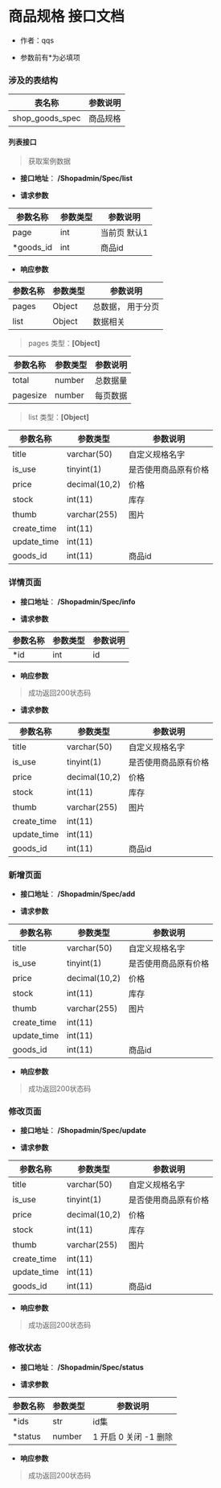# 商品规格 接口文档

+ 作者：qqs

+ 参数前有*为必填项

### 涉及的表结构

|  表名称  |  参数说明 |
| --------- |  ------- |
| shop_goods_spec| 商品规格|


#### 列表接口

> 获取案例数据

+ __接口地址__： __/Shopadmin/Spec/list__

+ __请求参数__

|  参数名称  | 参数类型 | 参数说明 |
| --------- | -------- | ------- |
| page | int | 当前页 默认1 |
| *goods_id | int | 商品id |


+ __响应参数__

|  参数名称  | 参数类型 | 参数说明 |
| --------- | -------- | ------- |
| pages | Object | 总数据， 用于分页 |
| list | Object | 数据相关 |

>  pages 类型：__[Object]__

|  参数名称  | 参数类型 | 参数说明 |
| --------- | -------- | ------- |
| total | number | 总数据量  |
| pagesize | number |  每页数据 |

>  list 类型：__[Object]__

|  参数名称  | 参数类型 | 参数说明 |
| --------- | -------- | ------- |
| title | varchar(50) | 自定义规格名字 |
| is_use | tinyint(1) | 是否使用商品原有价格 |
| price | decimal(10,2) | 价格 |
| stock | int(11) | 库存 |
| thumb | varchar(255) | 图片 |
| create_time | int(11) |  |
| update_time | int(11) |  |
| goods_id | int(11) | 商品id |



### 详情页面

+ __接口地址__： __/Shopadmin/Spec/info__

+ __请求参数__

|  参数名称  | 参数类型 | 参数说明 |
| --------- | -------- | ------- |
| *id | int | id |


+ __响应参数__

> 成功返回200状态码

+ __请求参数__

|  参数名称  | 参数类型 | 参数说明 |
| --------- | -------- | ------- |
| title | varchar(50) | 自定义规格名字 |
| is_use | tinyint(1) | 是否使用商品原有价格 |
| price | decimal(10,2) | 价格 |
| stock | int(11) | 库存 |
| thumb | varchar(255) | 图片 |
| create_time | int(11) |  |
| update_time | int(11) |  |
| goods_id | int(11) | 商品id |



### 新增页面

+ __接口地址__： __/Shopadmin/Spec/add__

+ __请求参数__

|  参数名称  | 参数类型 | 参数说明 |
| --------- | -------- | ------- |
| title | varchar(50) | 自定义规格名字 |
| is_use | tinyint(1) | 是否使用商品原有价格 |
| price | decimal(10,2) | 价格 |
| stock | int(11) | 库存 |
| thumb | varchar(255) | 图片 |
| create_time | int(11) |  |
| update_time | int(11) |  |
| goods_id | int(11) | 商品id |


+ __响应参数__

> 成功返回200状态码



### 修改页面

+ __接口地址__： __/Shopadmin/Spec/update__

+ __请求参数__

|  参数名称  | 参数类型 | 参数说明 |
| --------- | -------- | ------- |
| title | varchar(50) | 自定义规格名字 |
| is_use | tinyint(1) | 是否使用商品原有价格 |
| price | decimal(10,2) | 价格 |
| stock | int(11) | 库存 |
| thumb | varchar(255) | 图片 |
| create_time | int(11) |  |
| update_time | int(11) |  |
| goods_id | int(11) | 商品id |


+ __响应参数__

> 成功返回200状态码



###  修改状态

+ __接口地址__： __/Shopadmin/Spec/status__

+ __请求参数__

|  参数名称  | 参数类型 | 参数说明 |
| --------- | -------- | ------- |
| *ids | str |  id集 |
| *status | number | 1 开启  0 关闭  -1 删除  |


+ __响应参数__

> 成功返回200状态码
